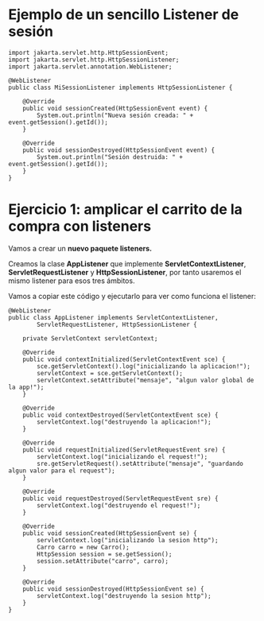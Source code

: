 # Ejemplo de un sencillo Listener de sesión

```
import jakarta.servlet.http.HttpSessionEvent;
import jakarta.servlet.http.HttpSessionListener;
import jakarta.servlet.annotation.WebListener;

@WebListener
public class MiSessionListener implements HttpSessionListener {

    @Override
    public void sessionCreated(HttpSessionEvent event) {
        System.out.println("Nueva sesión creada: " + event.getSession().getId());
    }

    @Override
    public void sessionDestroyed(HttpSessionEvent event) {
        System.out.println("Sesión destruida: " + event.getSession().getId());
    }
}

```

# Ejercicio 1: amplicar el carrito de la compra con listeners

Vamos a crear un **nuevo paquete listeners.**

Creamos la clase **AppListener** que implemente **ServletContextListener**, **ServletRequestListener** y **HttpSessionListener**, por tanto usaremos el mismo listener para esos tres ámbitos.

Vamos a copiar este código y ejecutarlo para ver como funciona el listener:

```
@WebListener
public class AppListener implements ServletContextListener,
        ServletRequestListener, HttpSessionListener {

    private ServletContext servletContext;

    @Override
    public void contextInitialized(ServletContextEvent sce) {
        sce.getServletContext().log("inicializando la aplicacion!");
        servletContext = sce.getServletContext();
        servletContext.setAttribute("mensaje", "algun valor global de la app!");
    }

    @Override
    public void contextDestroyed(ServletContextEvent sce) {
        servletContext.log("destruyendo la aplicacion!");
    }

    @Override
    public void requestInitialized(ServletRequestEvent sre) {
        servletContext.log("inicializando el request!");
        sre.getServletRequest().setAttribute("mensaje", "guardando algun valor para el request");
    }

    @Override
    public void requestDestroyed(ServletRequestEvent sre) {
        servletContext.log("destruyendo el request!");
    }

    @Override
    public void sessionCreated(HttpSessionEvent se) {
        servletContext.log("inicializando la sesion http");
        Carro carro = new Carro();
        HttpSession session = se.getSession();
        session.setAttribute("carro", carro);
    }

    @Override
    public void sessionDestroyed(HttpSessionEvent se) {
        servletContext.log("destruyendo la sesion http");
    }
}

```

